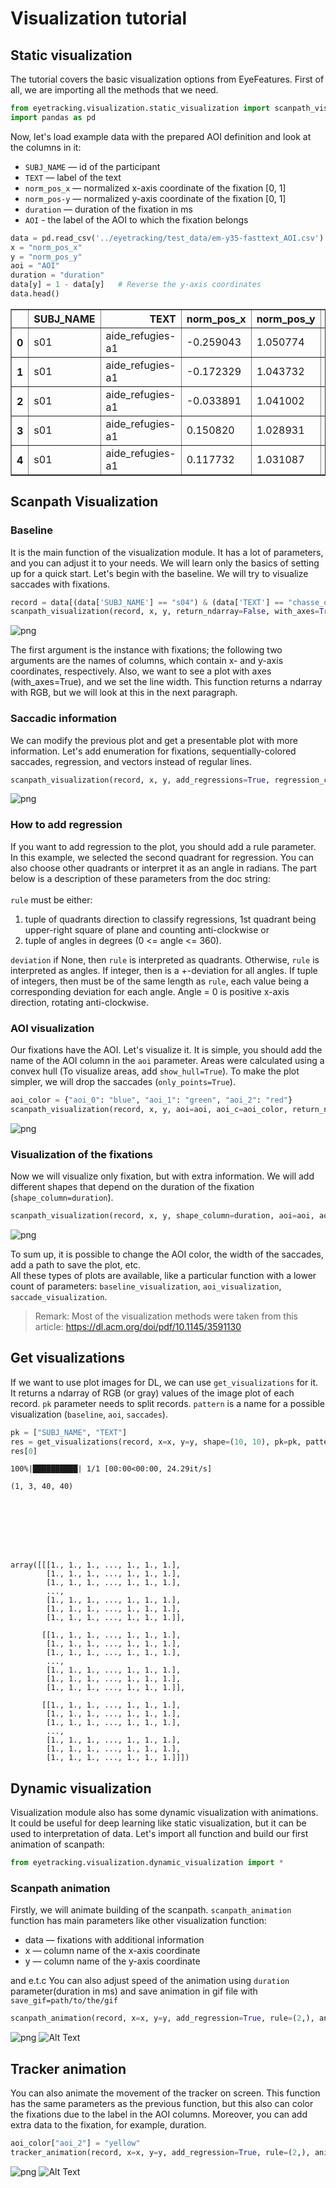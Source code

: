 # Visualization tutorial
## Static visualization
The tutorial covers the basic visualization options from EyeFeatures. First of all, we are importing all the methods that we need.


```python
from eyetracking.visualization.static_visualization import scanpath_visualization, get_visualizations
import pandas as pd
```

Now, let's load example data with the prepared AOI definition and look at the columns in it:<br>
* ```SUBJ_NAME``` — id of the participant
* ```TEXT``` — label of the text
* ```norm_pos_x``` — normalized x-axis coordinate of the fixation [0, 1]
* ```norm_pos-y``` — normalized y-axis coordinate of the fixation [0, 1]
* ```duration``` — duration of the fixation in ms
* ```AOI``` - the label of the AOI to which the fixation belongs


```python
data = pd.read_csv('../eyetracking/test_data/em-y35-fasttext_AOI.csv')
x = "norm_pos_x"
y = "norm_pos_y"
aoi = "AOI"
duration = "duration"
data[y] = 1 - data[y]   # Reverse the y-axis coordinates
data.head()
```




<div>
<style scoped>
    .dataframe tbody tr th:only-of-type {
        vertical-align: middle;
    }

    .dataframe tbody tr th {
        vertical-align: top;
    }

    .dataframe thead th {
        text-align: right;
    }
</style>
<table border="1" class="dataframe">
  <thead>
    <tr style="text-align: right;">
      <th></th>
      <th>SUBJ_NAME</th>
      <th>TEXT</th>
      <th>norm_pos_x</th>
      <th>norm_pos_y</th>
      <th>duration</th>
      <th>to_filter</th>
      <th>AOI</th>
      <th>best_method</th>
    </tr>
  </thead>
  <tbody>
    <tr>
      <th>0</th>
      <td>s01</td>
      <td>aide_refugies-a1</td>
      <td>-0.259043</td>
      <td>1.050774</td>
      <td>119</td>
      <td>s01_aide_refugies-a1</td>
      <td>aoi_2</td>
      <td>KMeans</td>
    </tr>
    <tr>
      <th>1</th>
      <td>s01</td>
      <td>aide_refugies-a1</td>
      <td>-0.172329</td>
      <td>1.043732</td>
      <td>172</td>
      <td>s01_aide_refugies-a1</td>
      <td>aoi_2</td>
      <td>KMeans</td>
    </tr>
    <tr>
      <th>2</th>
      <td>s01</td>
      <td>aide_refugies-a1</td>
      <td>-0.033891</td>
      <td>1.041002</td>
      <td>103</td>
      <td>s01_aide_refugies-a1</td>
      <td>aoi_1</td>
      <td>KMeans</td>
    </tr>
    <tr>
      <th>3</th>
      <td>s01</td>
      <td>aide_refugies-a1</td>
      <td>0.150820</td>
      <td>1.028931</td>
      <td>236</td>
      <td>s01_aide_refugies-a1</td>
      <td>aoi_0</td>
      <td>KMeans</td>
    </tr>
    <tr>
      <th>4</th>
      <td>s01</td>
      <td>aide_refugies-a1</td>
      <td>0.117732</td>
      <td>1.031087</td>
      <td>173</td>
      <td>s01_aide_refugies-a1</td>
      <td>aoi_0</td>
      <td>KMeans</td>
    </tr>
  </tbody>
</table>
</div>



## Scanpath Visualization

### Baseline
It is the main function of the visualization module. It has a lot of parameters, and you can adjust it to your needs. We will learn only the basics of setting up for a quick start. Let's begin with the baseline. We will try to visualize saccades with fixations.


```python
record = data[(data['SUBJ_NAME'] == "s04") & (data['TEXT'] == "chasse_oiseaux-a1")]
scanpath_visualization(record, x, y, return_ndarray=False, with_axes=True, path_width=1)
```


    
![png](images/visualization_tutorial_pic_01.png)
    


The first argument is the instance with fixations; the following two arguments are the names of columns, which contain x- and y-axis coordinates, respectively. Also, we want to see a plot with axes (with_axes=True), and we set the line width. This function returns a ndarray with RGB, but we will look at this in the next paragraph.

### Saccadic information
We can modify the previous plot and get a presentable plot with more information. Let's add enumeration for fixations, sequentially-colored saccades, regression, and vectors instead of regular lines. 


```python
scanpath_visualization(record, x, y, add_regressions=True, regression_color='red', seq_colormap=True, is_vectors=True, points_enumeration=True, rule=(2, ), return_ndarray=False, with_axes=True)
```


    
![png](images/visualization_tutorial_pic_02.png)
    


### How to add regression
If you want to add regression to the plot, you should add a rule parameter. In this example, we selected the second quadrant for regression. You can also choose other quadrants or interpret it as an angle in radians. The part below is a description of these parameters from the doc string: <br><br>
```rule``` must be either:
1) tuple of quadrants direction to classify
            regressions, 1st quadrant being upper-right square of plane and counting
            anti-clockwise or 
2) tuple of angles in degrees (0 <= angle <= 360).<br>

```deviation``` if None, then `rule` is interpreted as quadrants. Otherwise,
            `rule` is interpreted as angles. If integer, then is a +-deviation for all angles.
            If tuple of integers, then must be of the same length as `rule`, each value being
            a corresponding deviation for each angle. Angle = 0 is positive x-axis direction,
            rotating anti-clockwise.

### AOI visualization
Our fixations have the AOI. Let's visualize it. It is simple, you should add the name of the AOI column in the ```aoi``` parameter. Areas were calculated using a convex hull (To visualize areas, add ```show_hull=True```). To make the plot simpler, we will drop the saccades (```only_points=True```).


```python
aoi_color = {"aoi_0": "blue", "aoi_1": "green", "aoi_2": "red"}
scanpath_visualization(record, x, y, aoi=aoi, aoi_c=aoi_color, return_ndarray=False, with_axes=True, only_points=True, show_legend=True, show_hull=True)
```


    
![png](images/visualization_tutorial_pic_03.png)
    


### Visualization of the fixations
Now we will visualize only fixation, but with extra information. We will add different shapes that depend on the duration of the fixation (```shape_column=duration```). 


```python
scanpath_visualization(record, x, y, shape_column=duration, aoi=aoi, aoi_c=aoi_color, show_legend=True, points_enumeration=True, only_points=True, return_ndarray=False, with_axes=True)
```


    
![png](images/visualization_tutorial_pic_04.png)
    


To sum up, it is possible to change the AOI color, the width of the saccades, add a path to save the plot, etc.
<br>
All these types of plots are available, like a particular function with a lower count of parameters: ```baseline_visualization```, ```aoi_visualization```, ```saccade_visualization```.
> Remark: Most of the visualization methods were taken from this article: https://dl.acm.org/doi/pdf/10.1145/3591130

## Get visualizations
If we want to use plot images for DL, we can use ```get_visualizations``` for it. It returns a ndarray of RGB (or gray) values of the image plot of each record. ```pk``` parameter needs to split records. ```pattern``` is a name for a possible visualization (```baseline```, ```aoi```, ```saccades```).


```python
pk = ["SUBJ_NAME", "TEXT"]
res = get_visualizations(record, x=x, y=y, shape=(10, 10), pk=pk, pattern="saccades", dpi=4)
res[0]
```

    100%|██████████| 1/1 [00:00<00:00, 24.29it/s]

    (1, 3, 40, 40)


    





    array([[[1., 1., 1., ..., 1., 1., 1.],
            [1., 1., 1., ..., 1., 1., 1.],
            [1., 1., 1., ..., 1., 1., 1.],
            ...,
            [1., 1., 1., ..., 1., 1., 1.],
            [1., 1., 1., ..., 1., 1., 1.],
            [1., 1., 1., ..., 1., 1., 1.]],
    
           [[1., 1., 1., ..., 1., 1., 1.],
            [1., 1., 1., ..., 1., 1., 1.],
            [1., 1., 1., ..., 1., 1., 1.],
            ...,
            [1., 1., 1., ..., 1., 1., 1.],
            [1., 1., 1., ..., 1., 1., 1.],
            [1., 1., 1., ..., 1., 1., 1.]],
    
           [[1., 1., 1., ..., 1., 1., 1.],
            [1., 1., 1., ..., 1., 1., 1.],
            [1., 1., 1., ..., 1., 1., 1.],
            ...,
            [1., 1., 1., ..., 1., 1., 1.],
            [1., 1., 1., ..., 1., 1., 1.],
            [1., 1., 1., ..., 1., 1., 1.]]])



## Dynamic visualization
Visualization module also has some dynamic visualization with animations. It could be useful for deep learning like static visualization, but it can be used to interpretation of data. Let's import all function and build our first animation of scanpath:


```python
from eyetracking.visualization.dynamic_visualization import *
```

### Scanpath animation
Firstly, we will animate building of the scanpath. ```scanpath_animation``` function has main parameters like other visualization function: <br>
* data — fixations with additional information
* x — column name of the x-axis coordinate
* y — column name of the y-axis coordinate <br>

and e.t.c
You can also adjust speed of the animation using ```duration``` parameter(duration in ms) and save animation in gif file with ```save_gif=path/to/the/gif```



```python
scanpath_animation(record, x=x, y=y, add_regression=True, rule=(2,), animation_duration=500, save_gif="scanpath.gif")
```

![png](images/visualization_tutorial_pic_05.png)
![Alt Text](images/scanpath.gif)

## Tracker animation
You can also animate the movement of the tracker on screen. This function has the same parameters as the previous function, but this also can color the fixations due to the label in the AOI columns. Moreover, you can add extra data to the fixation, for example, duration.


```python
aoi_color["aoi_2"] = "yellow"
tracker_animation(record, x=x, y=y, add_regression=True, rule=(2,), animation_duration=500, aoi=aoi, aoi_c=aoi_color, meta_data=[duration], save_gif="tracker.gif")
```

![png](images/visualization_tutorial_pic_06.png)
![Alt Text](images/tracker.gif)

